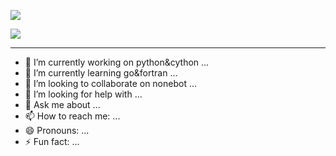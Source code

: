 [![](https://github-readme-stats.vercel.app/api?username=synodriver&icon_color=CE1D2D&show_icons=true&theme=dark&text_color=718096&hide_title=true)](https://github-readme-stats.vercel.app/api?username=synodriver&icon_color=CE1D2D&show_icons=true&theme=dark&text_color=718096&hide_title=true)

[![](https://github-readme-stats.vercel.app/api/top-langs/?username=synodriver&hide=javascript,html,kotlin)](https://github-readme-stats.vercel.app/api/top-langs/?username=synodriver&hide=javascript,html,kotlin)

---

- 🔭 I’m currently working on python&cython ...
- 🌱 I’m currently learning go&fortran ...
- 👯 I’m looking to collaborate on nonebot ...
- 🤔 I’m looking for help with ...
- 💬 Ask me about ...
- 📫 How to reach me: ...
- 😄 Pronouns: ...
- ⚡ Fun fact: ...

